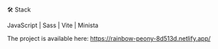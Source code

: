  🛠️ Stack

JavaScript | Sass | Vite | Minista

The project is available here:  https://rainbow-peony-8d513d.netlify.app/

